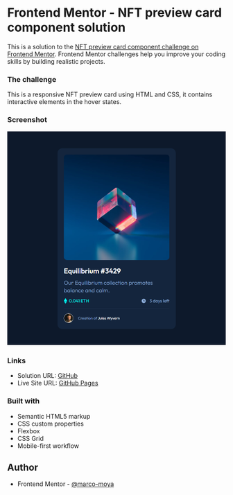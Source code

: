 # Frontend Mentor - NFT preview card component solution

This is a solution to the [NFT preview card component challenge on Frontend Mentor](https://www.frontendmentor.io/challenges/nft-preview-card-component-SbdUL_w0U). Frontend Mentor challenges help you improve your coding skills by building realistic projects.

### The challenge

This is a responsive NFT preview card using HTML and CSS, it contains interactive elements in the hover states.

### Screenshot

![](./design/screenshot.png)

### Links

- Solution URL: [GitHub](https://github.com/marco-moya/NFT-preview-card-component)
- Live Site URL: [GitHub Pages](https://marco-moya.github.io/NFT-preview-card-component)

### Built with

- Semantic HTML5 markup
- CSS custom properties
- Flexbox
- CSS Grid
- Mobile-first workflow

## Author

- Frontend Mentor - [@marco-moya](https://www.frontendmentor.io/profile/marco-moya)
